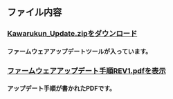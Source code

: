 ## ファイル内容
### [Kawarukun_Update.zipをダウンロード](https://github.com/bit-trade-one/BTIC2-KawaruKun/blob/master/FirmWare/Kawarukun_Update.zip)  
#### ファームウェアアップデートツールが入っています。  

### [ファームウェアアップデート手順REV1.pdfを表示](https://github.com/bit-trade-one/BTIC2-KawaruKun/blob/master/FirmWare/%E3%83%95%E3%82%A1%E3%83%BC%E3%83%A0%E3%82%A6%E3%82%A7%E3%82%A2%E3%82%A2%E3%83%83%E3%83%97%E3%83%87%E3%83%BC%E3%83%88%E6%89%8B%E9%A0%86REV1.pdf)  
#### アップデート手順が書かれたPDFです。  
